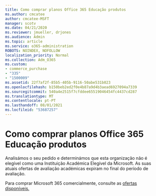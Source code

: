 ```yaml
---
title: Como comprar planos Office 365 Educação produtos
ms.author: cmcatee
author: cmcatee-MSFT
manager: scotv
ms.date: 04/21/2020
ms.reviewer: jmueller, drjones
ms.audience: Admin
ms.topic: article
ms.service: o365-administration
ROBOTS: NOINDEX, NOFOLLOW
localization_priority: Normal
ms.collection: Adm_O365
ms.custom:
- commerce_purchase
- "335"
- "1500009"
ms.assetid: 22f7af2f-85b5-405b-9116-50abe531b023
ms.openlocfilehash: b150beb2ed2f0e4b87a9d4b3aead6927094a7339
ms.sourcegitcommit: 540a4e2515f7cfddee65519046454fc4437cd287
ms.translationtype: MT
ms.contentlocale: pt-PT
ms.lasthandoff: 08/01/2021
ms.locfileid: "53687257"
---
```

# <a name="how-to-purchase-office-365-education-plans"></a>Como comprar planos Office 365 Educação produtos

Analisámos o seu pedido e determinámos que esta organização não é elegível como uma Instituição Académica Elegível da Microsoft. As suas atuais ofertas de avaliação académicas expiram no final do período de avaliação.
  
Para comprar Microsoft 365 comercialmente, consulte as [ofertas disponíveis.](https://go.microsoft.com/fwlink/p/?linkid=868433)  